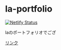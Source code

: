 # la-portfolio

[![Netlify Status](https://api.netlify.com/api/v1/badges/4b7aa088-27f5-4065-b67f-273b511f6049/deploy-status)](https://app.netlify.com/sites/tt-la-portfolio/deploys)

laのポートフォリオでござ

[リンク](https://tt-la-portfolio.netlify.app/)
